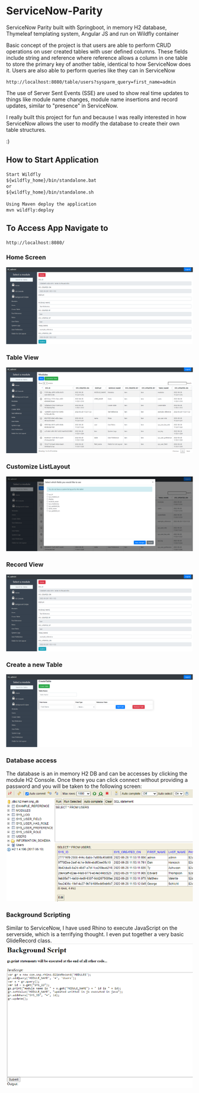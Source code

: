 # ServiceNow-Parity
ServiceNow Parity built with Springboot, in memory H2 database, Thymeleaf templating system, Angular JS and run on Wildfly container

Basic concept of the project is that users are able to perform CRUD operations on user created tables with user defined columns. These fields include string and reference where reference allows a column in one table to store the primary key of another table, identical to how ServiceNow does it. Users are also able to perform queries like they can in ServiceNow
```
http://localhost:8080/table/users?sysparm_query=first_name=admin
```
The use of Server Sent Events (SSE) are used to show real time updates to things like module name changes, module name insertions and record updates, similar to "presence" in ServiceNow.

I really built this project for fun and because I was really interested in how ServiceNow allows the user to modify the database to create their own table structures.

:)

## How to Start Application
```
Start Wildfly
${wildfly_home}/bin/standalone.bat
or
${wildfly_home}/bin/standalone.sh

Using Maven deploy the application
mvn wildfly:deploy
```

## To Access App Navigate to
```
http://localhost:8080/
```
### Home Screen
![Alt text](https://github.com/fallen576/ServiceNow-Parity/blob/master/src/main/resources/static/css/record_view.PNG "Home Screen")

### Table View
![Alt text](https://github.com/fallen576/ServiceNow-Parity/blob/master/src/main/resources/static/css/example_modules.PNG "Table View")

### Customize ListLayout
![Alt text](https://github.com/fallen576/ServiceNow-Parity/blob/master/src/main/resources/static/css/CustomizeListLayoutPNG.PNG "DB View")

### Record View
![Alt text](https://github.com/fallen576/ServiceNow-Parity/blob/master/src/main/resources/static/css/record_view.PNG "Record View")

### Create a new Table
![Alt text](https://github.com/fallen576/ServiceNow-Parity/blob/master/src/main/resources/static/css/create_table.PNG "Create Table View")

### Database access
The database is an in memory H2 DB and can be accesses by clicking the module H2 Console. Once there you can click connect without providing a password and you will be taken to the following screen:
![Alt text](https://github.com/fallen576/ServiceNow-Parity/blob/master/src/main/resources/static/css/db.PNG "DB View")

### Background Scripting
Similar to ServiceNow, I have used Rhino to execute JavaScript on the serverside, which is a terrifying thought. I even put together a very basic GlideRecord class.
![Alt text](https://github.com/fallen576/ServiceNow-Parity/blob/master/src/main/resources/static/css/BackgroundScriptPNG.PNG "DB View")
